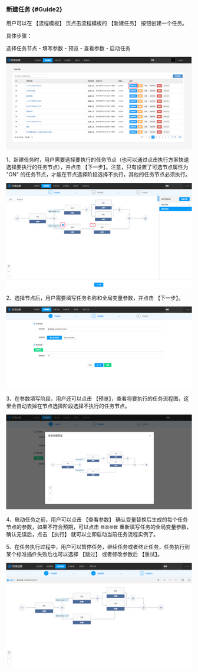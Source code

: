 ### 新建任务 {#Guide2}

用户可以在 【流程模板】 页点击流程模板的 【新建任务】 按钮创建一个任务。

具体步骤：

选择任务节点 - 填写参数 - 预览 - 查看参数 - 启动任务


![](../assets/19.png)

1、新建任务时，用户需要选择要执行的任务节点（也可以通过点击执行方案快速选择要执行的任务节点），并点击 【下一步】。注意，只有设置了可选节点属性为 "ON" 的任务节点，才能在节点选择阶段选择不执行，其他的任务节点必须执行。

![](../assets/20.png)

2、选择节点后，用户需要填写任务名称和全局变量参数，并点击 【下一步】。

![](../assets/21.png)

3、在参数填写阶段，用户还可以点击 【预览】，查看将要执行的任务流程图，这里会自动去掉在节点选择阶段选择不执行的任务节点。

![](../assets/22.png)

4、启动任务之前，用户可以点击 【查看参数】 确认变量替换后生成的每个任务节点的参数，如果不符合预期，可以点击 `修改参数` 重新填写任务的全局变量参数，确认无误后，点击 【执行】 就可以立即启动当前任务流程实例了。

5、在任务执行过程中，用户可以暂停任务，继续任务或者终止任务，任务执行到某个标准插件失败后也可以选择 【跳过】 或者修改参数后 【重试】。

![](../assets/23.png)
